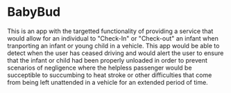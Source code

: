 # BabyBud

This is an app with the targetted functionality of providing a service that would allow for an individual to "Check-In" or "Check-out" an infant when tranporting an infant or young child in a vehicle. This app would be able to detect when the user has ceased driving and would alert the user to ensure that the infant or child had been properly unloaded in order to prevent scenarios of negligence where the helpless passenger would be succeptible to succumbing to heat stroke or other difficulties that come from being left unattended in a vehicle for an extended period of time.
